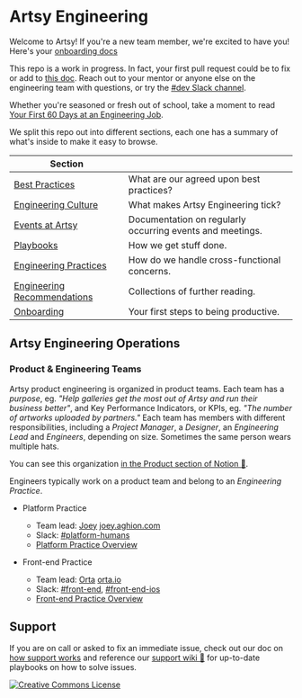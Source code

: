 # Artsy Engineering

Welcome to Artsy! If you're a new team member, we're excited to have you! Here's your
[onboarding docs](/culture/onboarding.md)

This repo is a work in progress. In fact, your first pull request could be to fix or add to
[this doc](https://github.com/artsy/README/blob/master/README.md). Reach out to your mentor or anyone else on the
engineering team with questions, or try the [#dev Slack channel](https://artsy.slack.com/messages/dev).

Whether you're seasoned or fresh out of school, take a moment to read
[Your First 60 Days at an Engineering Job](http://code.dblock.org/2015/04/23/your-first-60-days-at-an-engineering-job.html).

We split this repo out into different sections, each one has a summary of what's inside to make it easy to browse.

<!-- prettier-ignore-start -->
<!-- start_toc -->
| Section |  |
|--|--|
| [Best Practices](/best-practices#readme) | What are our agreed upon best practices? |
| [Engineering Culture](/culture#readme) | What makes Artsy Engineering tick? |
| [Events at Artsy](/events#readme) | Documentation on regularly occurring events and meetings. |
| [Playbooks](/playbooks#readme) | How we get stuff done. |
| [Engineering Practices](/practices#readme) | How do we handle cross-functional concerns. |
| [Engineering Recommendations](/recommendations#readme) | Collections of further reading. |
| [Onboarding](/onboarding#readme) | Your first steps to being productive. |
<!-- end_toc -->
<!-- prettier-ignore-end -->

## Artsy Engineering Operations

### Product & Engineering Teams

Artsy product engineering is organized in product teams. Each team has a _purpose_, eg. _"Help galleries get the
most out of Artsy and run their business better"_, and Key Performance Indicators, or KPIs, eg. _"The number of
artworks uploaded by partners."_ Each team has members with different responsibilities, including a _Project
Manager_, a _Designer_, an _Engineering Lead_ and _Engineers_, depending on size. Sometimes the same person wears
multiple hats.

You can see this organization
[in the Product section of Notion 🔑](https://www.notion.so/artsy/Product-470238180cf94c87906ef1d3ee259e05).

Engineers typically work on a product team and belong to an _Engineering Practice_.

- Platform Practice

  - Team lead: [Joey](https://github.com/joeyAghion) [joey.aghion.com](http://joey.aghion.com)
  - Slack: [#platform-humans](https://artsy.slack.com/messages/platform-humans)
  - [Platform Practice Overview](practices/platform.md)

- Front-end Practice

  - Team lead: [Orta](https://github.com/orta) [orta.io](http://orta.io)
  - Slack: [#front-end](https://artsy.slack.com/messages/front-end),
    [#front-end-ios](https://artsy.slack.com/messages/front-end-ios)
  - [Front-end Practice Overview](practices/front-end.md)

## Support

If you are on call or asked to fix an immediate issue, check out our doc on
[how support works](/playbooks/support.md) and reference our
[support wiki 🔑](https://github.com/artsy/potential/wiki) for up-to-date playbooks on how to solve issues.

<a rel="license" href="http://creativecommons.org/licenses/by/4.0/"><img alt="Creative Commons License" style="border-width:0" src="https://i.creativecommons.org/l/by/4.0/88x31.png" />
